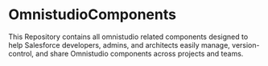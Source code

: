 # OmnistudioComponents
This Repository contains all omnistudio related components designed to help Salesforce developers, admins, and architects easily manage, version-control, and share Omnistudio components across projects and teams.

